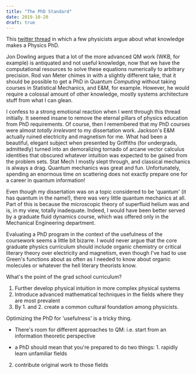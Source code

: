 ```yaml
---
title: "The PhD Standard"
date: 2019-10-20
draft: true
---
```


This <a href="https://twitter.com/Liv_Lanes/status/1183882614245081088">twitter thread</a> in which a few physicists argue about what knowledge makes a Physics PhD.

Jon Dowling argues that a lot of the more advanced QM work (WKB, for example) is antiquated and not useful knowledge, now that we have the computational resources to solve these equations numerically to arbitrary precision. Rod van Meter chimes in with a slightly different take, that it should be possible to get a PhD in Quantum _Computing_ without taking courses in Statistical Mechanics, and E&M, for example. However, he would require a colossal amount of other knowledge, mostly systems architecture stuff from what I can glean.

I confess to a strong emotional reaction when I went through this thread initially. It seemed insane to remove the eternal pillars of physics education from PhD requirements. Of course, then I remembered that my PhD courses were almost _totally irrelevant_ to my dissertation work. Jackson's E&M actually ruined electricity and magnetism for me. What had been a beautiful, elegant subject when presented by Griffiths (for undergrads, admittedly) turned into an demoralizing tornado of arcane vector calculus identities that obscured whatever intuition was expected to be gained from the problem sets. Stat Mech I mostly slept through, and classical mechanics is always a drag. Quantum mechanics was great and fun. Unfortunately, spending an enormous time on scattering does not exactly prepare one for a career in quantum information!

Even though my dissertation was on a topic considered to be 'quantum' (it has quantum in the name!), there was very little quantum mechanics at all. Part of this is because the microscopic theory of superfluid helium was and is, in my view, totally inadequate. Indeed, I would have been better served by a graduate fluid dynamics course, which was offered only in the Mechanical Engineering department.

Evaluating a PhD program in the context of the usefulness of the coursework seems a little bit bizarre. I would never argue that the core graduate physics curriculum should include organic chemistry or critical literary theory over electricity and magnetism, even though I've had to use Green's functions about as often as I needed to know about organic molecules or whatever the hell literary theorists know.

What's the point of the grad school curriculum?

1. Further develop physical intuition in more complex physical systems
2. Introduce advanced mathematical techniques in the fields where they are most prevalent
3. By 1. and 2. create a common cultural foundation among physicists.





Optimizing the PhD for 'usefulness' is a tricky thing.


- There's room for different approaches to QM: i.e. start from an information theoretic perspective

- a PhD should mean that you're prepared to do two things: 1. rapidly learn unfamiliar fields
2. contribute original work to those fields
